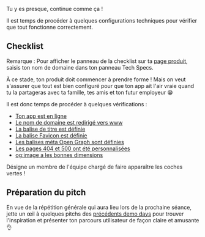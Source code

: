 Tu y es presque, continue comme ça !

Il est temps de procéder à quelques configurations techniques pour vérifier que tout fonctionne correctement.

## Checklist

Remarque : Pour afficher le panneau de la checklist sur ta [page produit](https://kitt.lewagon.com/camps/<user.batch_slug>/products), saisis ton nom de domaine dans ton panneau Tech Specs.

À ce stade, ton produit doit commencer à prendre forme ! Mais on veut s'assurer que tout est bien configuré pour que ton app ait l'air vraie quand tu la partageras avec ta famille, tes amis et ton futur employeur 😁

Il est donc temps de procéder à quelques vérifications :
- [Ton app est en ligne](https://github.com/lewagon/product/blob/master/checklist/01_your_app_is_up.md)
- [Le nom de domaine est redirigé vers www](https://github.com/lewagon/product/blob/master/checklist/02_naked_domain_is_redirected_to_www.md)
- [La balise de titre est définie](https://github.com/lewagon/product/blob/master/checklist/03_title_tag_is_set.md)
- [La balise Favicon est définie](https://github.com/lewagon/product/blob/master/checklist/04_favicon_tag_is_set.md)
- [Les balises méta Open Graph sont définies](https://github.com/lewagon/product/blob/master/checklist/05_og_meta_tags_are_properly_set.md)
- [Les pages 404 et 500 ont été personnalisées](https://github.com/lewagon/product/blob/master/checklist/06_404_and_500_pages_are_customized.md)
- [og:image a les bonnes dimensions](https://github.com/lewagon/product/blob/master/checklist/07_og_image_has_the_right_dimensions.md)

Désigne un membre de l'équipe chargé de faire apparaître les coches vertes !

## Préparation du pitch

En vue de la répétition générale qui aura lieu lors de la prochaine séance, jette un œil à quelques pitchs des [précédents demo days](https://www.youtube.com/playlist?list=PLkbmdtbypn7R_BN6nFX-XZc7uDyMSxhye) pour trouver l'inspiration et présenter ton parcours utilisateur de façon claire et amusante  👌
